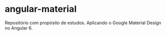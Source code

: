 # angular-material
Repositório com propósito de estudos. Aplicando o Google Material Design no Angular 6.
